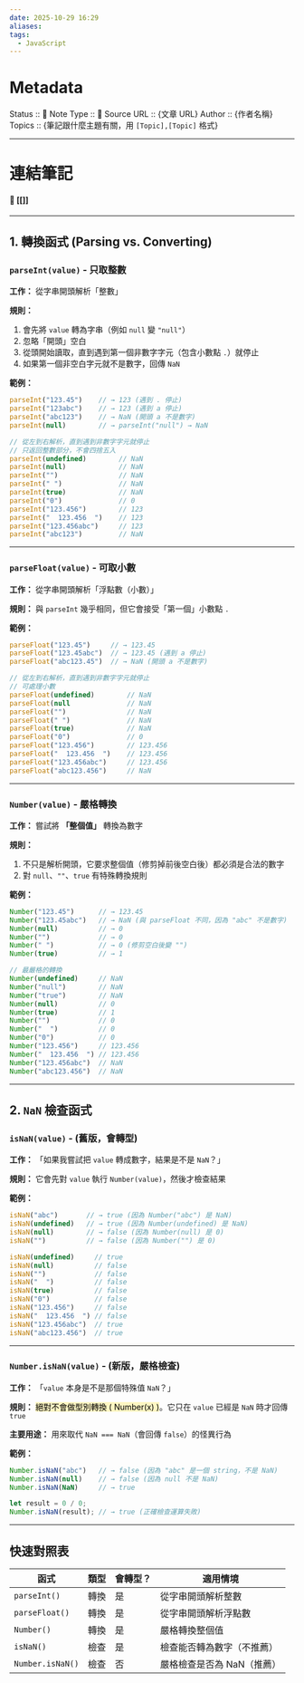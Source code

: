 ```yaml
---
date: 2025-10-29 16:29
aliases:
tags:
  - JavaScript
---
```

# Metadata
Status :: 🌱
Note Type :: 📰
Source URL :: {文章 URL}
Author :: {作者名稱}
Topics :: {筆記跟什麼主題有關，用 `[Topic],[Topic]` 格式}

---
# 連結筆記
#### 📑 [[]]

---
## 1. 轉換函式 (Parsing vs. Converting)

### `parseInt(value)` - 只取整數

**工作：** 從字串開頭解析「整數」

**規則：**

1. 會先將 `value` 轉為字串（例如 `null` 變 `"null"`）
2. 忽略「開頭」空白
3. 從頭開始讀取，直到遇到第一個非數字字元（包含小數點 `.`）就停止
4. 如果第一個非空白字元就不是數字，回傳 `NaN`

**範例：**

```javascript
parseInt("123.45")    // → 123 (遇到 . 停止)
parseInt("123abc")    // → 123 (遇到 a 停止)
parseInt("abc123")    // → NaN (開頭 a 不是數字)
parseInt(null)        // → parseInt("null") → NaN
```

```javascript
// 從左到右解析，直到遇到非數字字元就停止
// 只返回整數部分，不會四捨五入
parseInt(undefined)        // NaN
parseInt(null)             // NaN
parseInt("")               // NaN
parseInt(" ")              // NaN
parseInt(true)		       // NaN
parseInt("0")              // 0
parseInt("123.456")        // 123
parseInt("  123.456  ")    // 123
parseInt("123.456abc")     // 123
parseInt("abc123")         // NaN
```

---
### `parseFloat(value)` - 可取小數

**工作：** 從字串開頭解析「浮點數（小數）」

**規則：** 與 `parseInt` 幾乎相同，但它會接受「第一個」小數點 `.`

**範例：**

```javascript
parseFloat("123.45")     // → 123.45
parseFloat("123.45abc")  // → 123.45 (遇到 a 停止)
parseFloat("abc123.45")  // → NaN (開頭 a 不是數字)
```

```javascript
// 從左到右解析，直到遇到非數字字元就停止
// 可處理小數
parseFloat(undefined)        // NaN
parseFloat(null              // NaN
parseFloat("")               // NaN
parseFloat(" ")              // NaN
parseFloat(true)             // NaN
parseFloat("0")              // 0
parseFloat("123.456")        // 123.456
parseFloat("  123.456  ")    // 123.456
parseFloat("123.456abc")     // 123.456
parseFloat("abc123.456")     // NaN
```

---
### `Number(value)` - 嚴格轉換

**工作：** 嘗試將 **「整個值」** 轉換為數字

**規則：**

1. 不只是解析開頭，它要求整個值（修剪掉前後空白後）都必須是合法的數字
2. 對 `null`、`""`、`true` 有特殊轉換規則

**範例：**

```javascript
Number("123.45")      // → 123.45
Number("123.45abc")   // → NaN (與 parseFloat 不同，因為 "abc" 不是數字)
Number(null)          // → 0
Number("")            // → 0
Number(" ")           // → 0 (修剪空白後變 "")
Number(true)          // → 1
```

```javascript
// 最嚴格的轉換
Number(undefined)     // NaN
Number("null")        // NaN
Number("true")        // NaN
Number(null)          // 0
Number(true)          // 1
Number("")            // 0
Number("  ")          // 0
Number("0")           // 0
Number("123.456")     // 123.456
Number("  123.456  ") // 123.456
Number("123.456abc")  // NaN
Number("abc123.456")  // NaN
```

---
## 2. `NaN` 檢查函式

### `isNaN(value)` - (舊版，會轉型)

**工作：** 「如果我嘗試把 `value` 轉成數字，結果是不是 `NaN`？」

**規則：** 它會先對 `value` 執行 `Number(value)`，然後才檢查結果

**範例：**

```javascript
isNaN("abc")       // → true (因為 Number("abc") 是 NaN)
isNaN(undefined)   // → true (因為 Number(undefined) 是 NaN)
isNaN(null)        // → false (因為 Number(null) 是 0)
isNaN("")          // → false (因為 Number("") 是 0)
```

```javascript
isNaN(undefined)     // true
isNaN(null)          // false
isNaN("")            // false
isNaN("  ")          // false
isNaN(true)          // false
isNaN("0")           // false
isNaN("123.456")     // false
isNaN("  123.456  ") // false
isNaN("123.456abc")  // true
isNaN("abc123.456")  // true
```

---

### `Number.isNaN(value)` - (新版，嚴格檢查)

**工作：** 「`value` 本身是不是那個特殊值 `NaN`？」

**規則：** <mark style="background: #FFF3A3A6;">絕對不會做型別轉換 ( Number(x) )</mark>。它只在 `value` 已經是 `NaN` 時才回傳 `true`

**主要用途：** 用來取代 `NaN === NaN`（會回傳 `false`）的怪異行為

**範例：**

```javascript
Number.isNaN("abc")   // → false (因為 "abc" 是一個 string，不是 NaN)
Number.isNaN(null)    // → false (因為 null 不是 NaN)
Number.isNaN(NaN)     // → true

let result = 0 / 0;
Number.isNaN(result); // → true (正確檢查運算失敗)
```

---

## 快速對照表

|函式|類型|會轉型？|適用情境|
|---|---|---|---|
|`parseInt()`|轉換|是|從字串開頭解析整數|
|`parseFloat()`|轉換|是|從字串開頭解析浮點數|
|`Number()`|轉換|是|嚴格轉換整個值|
|`isNaN()`|檢查|是|檢查能否轉為數字（不推薦）|
|`Number.isNaN()`|檢查|否|嚴格檢查是否為 NaN（推薦）|
